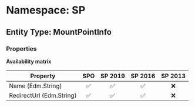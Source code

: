 # Namespace: SP

## Entity Type: MountPointInfo

### Properties

**Availability matrix**

Property | SPO | SP 2019 | SP 2016 | SP 2013
----------|:---:|:-------:|:-------:|:-------:
Name (Edm.String) | ✅ | ✅ | ✅ | ❌
RedirectUrl (Edm.String) | ✅ | ✅ | ✅ | ❌